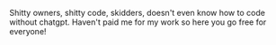 Shitty owners, shitty code, skidders, doesn't even know how to code without chatgpt.
Haven't paid me for my work so here you go free for everyone!
